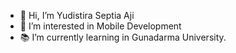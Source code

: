 - 👋 Hi, I’m Yudistira Septia Aji
- 👀 I’m interested in Mobile Development
- 📚 I’m currently learning in Gunadarma University.


<!---
yudiscc/yudiscc is a ✨ special ✨ repository because its `README.md` (this file) appears on your GitHub profile.
You can click the Preview link to take a look at your changes.
--->
